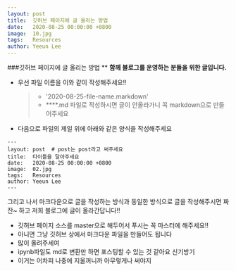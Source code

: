 ```yaml
---
layout: post
title:  깃허브 페이지에 글 올리는 방법
date:   2020-08-25 00:00:00 +0800
image:  10.jpg
tags:   Resources
author: Yeeun Lee
---
```


###깃허브 페이지에 글 올리는 방법
** **함께 블로그를 운영하는 분들을 위한 글입니다.**

- 우선 파일 이름을 이와 같이 작성해주세요!!
    >- '2020-08-25-file-name.markdown'
    >- ****.md 파일로 작성하시면 글이 안올라가니 꼭 markdown으로 만들어주세요
- 다음으로 파일의 제일 위에 아래와 같은 양식을 작성해주세요
```
---
layout: post  # post는 post라고 써주세요
title:  타이틀을 달아주세요
date:   2020-08-25 00:00:00 +0800
image:  02.jpg
tags:   Resources
author: Yeeun Lee
---
```
그리고 나서 마크다운으로 글을 작성하는 방식과 동일한 방식으로 글을 작성해주시면 짜잔~ 하고 저희 블로그에 글이 올라간답니다!!

- 깃허브 페이지 소스를 master으로 해두어서 푸시는 꼭 마스터에 해주세요!!
- 아니면 그냥 깃허브 상에서 마크다운 파일을 만들어도 됩니다
- 많이 올려주세여
- ipynb파일도 md로 변환만 하면 포스팅할 수 있는 것 같아요 신기방기
- 이거는 어차피 나중에 지울꺼니까 아무렇게나 써야지 